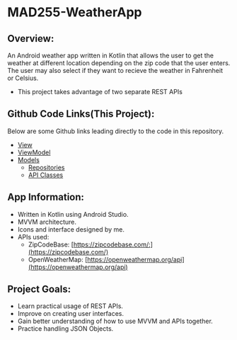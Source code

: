 # MAD255-WeatherApp
## Overview:
An Android weather app written in Kotlin that allows the user to get the weather at different 
location depending on the zip code that the user enters. The user may also select if 
they want to recieve the weather in Fahrenheit or Celsius.

  + This project takes advantage of two separate REST APIs

## Github Code Links(This Project):
Below are some Github links leading directly to the code in this repository.
+ [View](https://github.com/JMiller7334/API-Powered-WeatherApp/blob/master/app/src/main/java/com/example/mad255_weatherapp/MainActivity.kt)
+ [ViewModel](https://github.com/JMiller7334/API-Powered-WeatherApp/blob/master/app/src/main/java/com/example/mad255_weatherapp/viewModels/MainActivityViewModel.kt)
+ [Models](https://github.com/JMiller7334/API-Powered-WeatherApp/tree/master/app/src/main/java/com/example/mad255_weatherapp/models)
  + [Repositories](https://github.com/JMiller7334/API-Powered-WeatherApp/tree/master/app/src/main/java/com/example/mad255_weatherapp/repositories)
  + [API Classes](https://github.com/JMiller7334/API-Powered-WeatherApp/tree/master/app/src/main/java/com/example/mad255_weatherapp/api)

## App Information:
+ Written in Kotlin using Android Studio.
+ MVVM architecture.
+ Icons and interface designed by me.
+ APIs used:
  + ZipCodeBase: [https://zipcodebase.com/:](https://zipcodebase.com/)
  + OpenWeatherMap: [https://openweathermap.org/api](https://openweathermap.org/api)

## Project Goals:
+ Learn practical usage of REST APIs.
+ Improve on creating user interfaces.
+ Gain better understanding of how to use MVVM and APIs together.
+ Practice handling JSON Objects.
